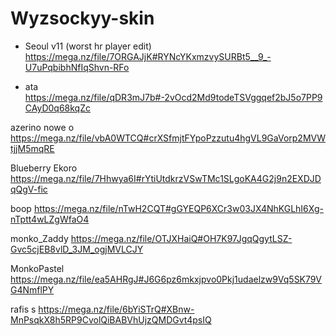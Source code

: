 # Wyzsockyy-skin
- Seoul v11 (worst hr player edit) https://mega.nz/file/7ORGAJjK#RYNcYKxmzvySURBt5__9_-U7uPqbibhNfIqShvn-RFo

- ata https://mega.nz/file/qDR3mJ7b#-2vOcd2Md9todeTSVggqef2bJ5o7PP9CAyD0q68kqZc

azerino nowe o https://mega.nz/file/vbA0WTCQ#crXSfmjtFYpoPzzutu4hgVL9GaVorp2MVWtjjM5mqRE

Blueberry Ekoro https://mega.nz/file/7Hhwya6I#rYtiUtdkrzVSwTMc1SLgoKA4G2j9n2EXDJDqQgV-fic

boop https://mega.nz/file/nTwH2CQT#gGYEQP6XCr3w03JX4NhKGLhI6Xg-nTptt4wLZgWfaO4

monko_Zaddy https://mega.nz/file/OTJXHaiQ#OH7K97JgqQgytLSZ-Gvc5cjEB8vlD_3JM_ogjMVLCJY

MonkoPastel https://mega.nz/file/ea5AHRgJ#J6G6pz6mkxjpvo0Pkj1udaelzw9Vq5SK79VG4NmflPY

rafis s https://mega.nz/file/6bYiSTrQ#XBnw-MnPsqkX8h5RP9CvolQiBABVhUjzQMDGvt4psIQ
